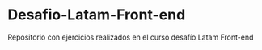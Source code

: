# Desafio-Latam-Front-end
Repositorio con ejercicios realizados en el curso desafío Latam Front-end
